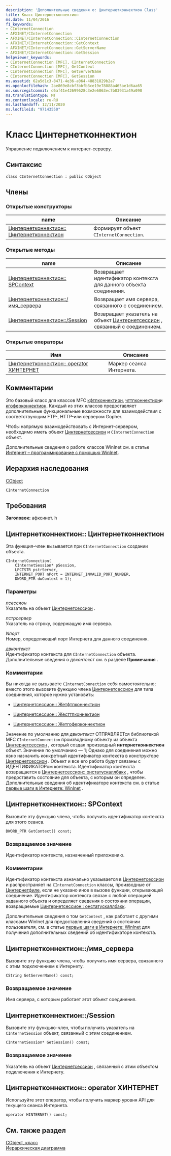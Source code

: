 ```yaml
---
description: 'Дополнительные сведения о: Цинтернетконнектион Class'
title: Класс Цинтернетконнектион
ms.date: 11/04/2016
f1_keywords:
- CInternetConnection
- AFXINET/CInternetConnection
- AFXINET/CInternetConnection::CInternetConnection
- AFXINET/CInternetConnection::GetContext
- AFXINET/CInternetConnection::GetServerName
- AFXINET/CInternetConnection::GetSession
helpviewer_keywords:
- CInternetConnection [MFC], CInternetConnection
- CInternetConnection [MFC], GetContext
- CInternetConnection [MFC], GetServerName
- CInternetConnection [MFC], GetSession
ms.assetid: 62a5d1c3-8471-4e36-a064-48831829b2a7
ms.openlocfilehash: 2ae869e8cbf3bbfb3ce19e78088a465ae1d6aa65
ms.sourcegitcommit: d6af41e42699628c3e2e6063ec7b03931a49a098
ms.translationtype: MT
ms.contentlocale: ru-RU
ms.lasthandoff: 12/11/2020
ms.locfileid: "97143550"
---
```

# <a name="cinternetconnection-class"></a>Класс Цинтернетконнектион

Управление подключением к интернет-серверу.

## <a name="syntax"></a>Синтаксис

```
class CInternetConnection : public CObject
```

## <a name="members"></a>Члены

### <a name="public-constructors"></a>Открытые конструкторы

|name|Описание|
|----------|-----------------|
|[Цинтернетконнектион:: Цинтернетконнектион](#cinternetconnection)|Формирует объект `CInternetConnection`.|

### <a name="public-methods"></a>Открытые методы

|name|Описание|
|----------|-----------------|
|[Цинтернетконнектион:: SPContext](#getcontext)|Возвращает идентификатор контекста для данного объекта соединения.|
|[Цинтернетконнектион::/имя_сервера](#getservername)|Возвращает имя сервера, связанного с соединением.|
|[Цинтернетконнектион::/Session](#getsession)|Возвращает указатель на объект [Цинтернетсессион](../../mfc/reference/cinternetsession-class.md) , связанный с соединением.|

### <a name="public-operators"></a>Открытые операторы

|Имя|Описание|
|----------|-----------------|
|[Цинтернетконнектион:: operator ХИНТЕРНЕТ](#operator_hinternet)|Маркер сеанса Интернета.|

## <a name="remarks"></a>Комментарии

Это базовый класс для классов MFC [кфтпконнектион](../../mfc/reference/cftpconnection-class.md), [чттпконнектион](../../mfc/reference/chttpconnection-class.md)и [кгоферконнектион](../../mfc/reference/cgopherconnection-class.md). Каждый из этих классов предоставляет дополнительные функциональные возможности для взаимодействия с соответствующим FTP-, HTTP-или сервером Gopher.

Чтобы напрямую взаимодействовать с Интернет-сервером, необходимо иметь объект [Цинтернетсессион](../../mfc/reference/cinternetsession-class.md) и `CInternetConnection` объект.

Дополнительные сведения о работе классов WinInet см. в статье [Интернет – программирование с помощью WinInet](../../mfc/win32-internet-extensions-wininet.md).

## <a name="inheritance-hierarchy"></a>Иерархия наследования

[CObject](../../mfc/reference/cobject-class.md)

`CInternetConnection`

## <a name="requirements"></a>Требования

**Заголовок:** афксинет. h

## <a name="cinternetconnectioncinternetconnection"></a><a name="cinternetconnection"></a> Цинтернетконнектион:: Цинтернетконнектион

Эта функция-член вызывается при `CInternetConnection` создании объекта.

```
CInternetConnection(
    CInternetSession* pSession,
    LPCTSTR pstrServer,
    INTERNET_PORT nPort = INTERNET_INVALID_PORT_NUMBER,
    DWORD_PTR dwContext = 1);
```

### <a name="parameters"></a>Параметры

*псессион*<br/>
Указатель на объект [Цинтернетсессион](../../mfc/reference/cinternetsession-class.md) .

*пстрсервер*<br/>
Указатель на строку, содержащую имя сервера.

*Nпорт*<br/>
Номер, определяющий порт Интернета для данного соединения.

*двконтекст*<br/>
Идентификатор контекста для `CInternetConnection` объекта. Дополнительные сведения о *двконтекст* см. в разделе **Примечания** .

### <a name="remarks"></a>Комментарии

Вы никогда не вызываете `CInternetConnection` себя самостоятельно; вместо этого вызовите функцию члена [Цинтернетсессион](../../mfc/reference/cinternetsession-class.md) для типа соединения, которое нужно установить:

- [Цинтернетсессион:: Жетфтпконнектион](../../mfc/reference/cinternetsession-class.md#getftpconnection)

- [Цинтернетсессион:: Жесттпконнектион](../../mfc/reference/cinternetsession-class.md#gethttpconnection)

- [Цинтернетсессион:: Жетгоферконнектион](../../mfc/reference/cinternetsession-class.md#getgopherconnection)

Значение по умолчанию для *двконтекст* ОТПРАВЛЯЕТся библиотекой MFC `CInternetConnection` производному объекту из объекта [Цинтернетсессион](../../mfc/reference/cinternetsession-class.md) , который создал производный **интернетконнектион** объект. Значение по умолчанию — 1; Однако для соединения можно явно назначить конкретный идентификатор контекста в конструкторе [Цинтернетсессион](../../mfc/reference/cinternetsession-class.md#cinternetsession) . Объект и все его работа будут связаны с ИДЕНТИФИКАТОРом контекста. Идентификатор контекста возвращается в [Цинтернетсессион:: онстатускаллбакк](../../mfc/reference/cinternetsession-class.md#onstatuscallback) , чтобы предоставить состояние для объекта, с которым он определен. Дополнительные сведения об идентификаторе контекста см. в статье [первые шаги в Интернете: WinInet](../../mfc/wininet-basics.md) .

## <a name="cinternetconnectiongetcontext"></a><a name="getcontext"></a> Цинтернетконнектион:: SPContext

Вызовите эту функцию члена, чтобы получить идентификатор контекста для этого сеанса.

```
DWORD_PTR GetContext() const;
```

### <a name="return-value"></a>Возвращаемое значение

Идентификатор контекста, назначенный приложению.

### <a name="remarks"></a>Комментарии

Идентификатор контекста изначально указывается в [Цинтернетсессион](../../mfc/reference/cinternetsession-class.md) и распространяет на `CInternetConnection` классы, производные от [Цинтернетфиле](../../mfc/reference/cinternetfile-class.md), если не указано иное в вызове функции, открывающей соединение. Идентификатор контекста связан с любой операцией заданного объекта и определяет сведения о состоянии операции, возвращаемые [Цинтернетсессион:: онстатускаллбакк](../../mfc/reference/cinternetsession-class.md#onstatuscallback).

Дополнительные сведения о том `GetContext` , как работает с другими классами WinInet для предоставления сведений о состоянии пользователя, см. в статье [первые шаги в Интернете: WinInet](../../mfc/wininet-basics.md) для получения дополнительных сведений об идентификаторе контекста.

## <a name="cinternetconnectiongetservername"></a><a name="getservername"></a> Цинтернетконнектион::/имя_сервера

Вызовите эту функцию члена, чтобы получить имя сервера, связанного с этим подключением к Интернету.

```
CString GetServerName() const;
```

### <a name="return-value"></a>Возвращаемое значение

Имя сервера, с которым работает этот объект соединения.

## <a name="cinternetconnectiongetsession"></a><a name="getsession"></a> Цинтернетконнектион::/Session

Вызовите эту функцию-член, чтобы получить указатель на `CInternetSession` объект, связанный с этим соединением.

```
CInternetSession* GetSession() const;
```

### <a name="return-value"></a>Возвращаемое значение

Указатель на объект [Цинтернетсессион](../../mfc/reference/cinternetsession-class.md) , связанный с этим объектом подключения к Интернету.

## <a name="cinternetconnectionoperator-hinternet"></a><a name="operator_hinternet"></a> Цинтернетконнектион:: operator ХИНТЕРНЕТ

Используйте этот оператор, чтобы получить маркер уровня API для текущего сеанса Интернета.

```
operator HINTERNET() const;
```

## <a name="see-also"></a>См. также раздел

[CObject, класс](../../mfc/reference/cobject-class.md)<br/>
[Иерархическая диаграмма](../../mfc/hierarchy-chart.md)
